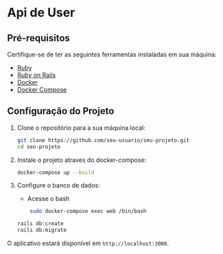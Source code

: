 # Api de User

## Pré-requisitos
Certifique-se de ter as seguintes ferramentas instaladas em sua máquina:
- [Ruby](https://www.ruby-lang.org/)
- [Ruby on Rails](https://rubyonrails.org/)
- [Docker](https://www.docker.com/)
- [Docker Compose](https://docs.docker.com/compose/)

## Configuração do Projeto

1. Clone o repositório para a sua máquina local:

    ```bash
    git clone https://github.com/seu-usuario/seu-projeto.git
    cd seu-projeto
    ```
2. Instale o projeto atraves do docker-compose:

    ```bash
    docker-compose up --build
    ```

3. Configure o banco de dados:

    - Acesse o bash

    ```bash
      	sudo docker-compose exec web /bin/bash
    ```

    ```bash
    rails db:create
    rails db:migrate
    ```

  O aplicativo estará disponível em `http://localhost:3000`.


